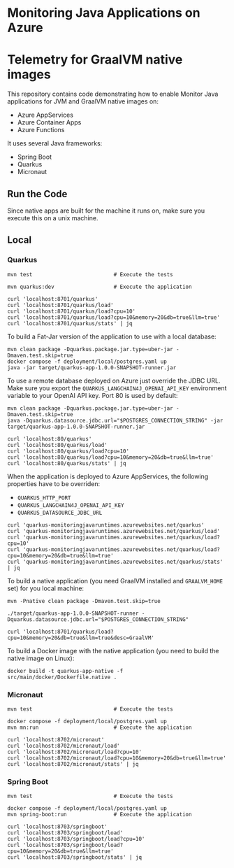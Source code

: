 # Monitoring Java Applications on Azure

# Telemetry for GraalVM native images

This repository contains code demonstrating how to enable Monitor Java applications for JVM and GraalVM native images on:

* Azure AppServices
* Azure Container Apps
* Azure Functions

It uses several Java frameworks:

* Spring Boot
* Quarkus
* Micronaut

## Run the Code

Since native apps are built for the machine it runs on, make sure you execute this on a unix machine.

## Local

### Quarkus

```shell
mvn test                          # Execute the tests

mvn quarkus:dev                   # Execute the application

curl 'localhost:8701/quarkus'
curl 'localhost:8701/quarkus/load'
curl 'localhost:8701/quarkus/load?cpu=10'
curl 'localhost:8701/quarkus/load?cpu=10&memory=20&db=true&llm=true'
curl 'localhost:8701/quarkus/stats' | jq
```

To build a Fat-Jar version of the application to use with a local database:

```shell
mvn clean package -Dquarkus.package.jar.type=uber-jar -Dmaven.test.skip=true
docker compose -f deployment/local/postgres.yaml up
java -jar target/quarkus-app-1.0.0-SNAPSHOT-runner.jar
```

To use a remote database deployed on Azure just override the JDBC URL.
Make sure you export the `QUARKUS_LANGCHAIN4J_OPENAI_API_KEY` environment variable to your OpenAI API key.
Port 80 is used by default:

```shell
mvn clean package -Dquarkus.package.jar.type=uber-jar -Dmaven.test.skip=true
java -Dquarkus.datasource.jdbc.url="$POSTGRES_CONNECTION_STRING" -jar target/quarkus-app-1.0.0-SNAPSHOT-runner.jar

curl 'localhost:80/quarkus'
curl 'localhost:80/quarkus/load'
curl 'localhost:80/quarkus/load?cpu=10'
curl 'localhost:80/quarkus/load?cpu=10&memory=20&db=true&llm=true'
curl 'localhost:80/quarkus/stats' | jq
```

When the application is deployed to Azure AppServices, the following properties have to be overriden:

* `QUARKUS_HTTP_PORT`
* `QUARKUS_LANGCHAIN4J_OPENAI_API_KEY`
* `QUARKUS_DATASOURCE_JDBC_URL`

```shell
curl 'quarkus-monitoringjavaruntimes.azurewebsites.net/quarkus'
curl 'quarkus-monitoringjavaruntimes.azurewebsites.net/quarkus/load'
curl 'quarkus-monitoringjavaruntimes.azurewebsites.net/quarkus/load?cpu=10'
curl 'quarkus-monitoringjavaruntimes.azurewebsites.net/quarkus/load?cpu=10&memory=20&db=true&llm=true'
curl 'quarkus-monitoringjavaruntimes.azurewebsites.net/quarkus/stats' | jq

```

To build a native application (you need GraalVM installed and `GRAALVM_HOME` set) for you local machine:

```shell
mvn -Pnative clean package -Dmaven.test.skip=true

./target/quarkus-app-1.0.0-SNAPSHOT-runner -Dquarkus.datasource.jdbc.url="$POSTGRES_CONNECTION_STRING"

curl 'localhost:8701/quarkus/load?cpu=10&memory=20&db=true&llm=true&desc=GraalVM'
```

To build a Docker image with the native application (you need to build the native image on Linux):

```shell
docker build -t quarkus-app-native -f src/main/docker/Dockerfile.native .
```

### Micronaut

```shell
mvn test                          # Execute the tests

docker compose -f deployment/local/postgres.yaml up
mvn mn:run                        # Execute the application

curl 'localhost:8702/micronaut'
curl 'localhost:8702/micronaut/load'
curl 'localhost:8702/micronaut/load?cpu=10'
curl 'localhost:8702/micronaut/load?cpu=10&memory=20&db=true&llm=true'
curl 'localhost:8702/micronaut/stats' | jq

```

### Spring Boot

```shell
mvn test                          # Execute the tests

docker compose -f deployment/local/postgres.yaml up
mvn spring-boot:run               # Execute the application

curl 'localhost:8703/springboot'
curl 'localhost:8703/springboot/load'
curl 'localhost:8703/springboot/load?cpu=10'
curl 'localhost:8703/springboot/load?cpu=10&memory=20&db=true&llm=true'
curl 'localhost:8703/springboot/stats' | jq
```






